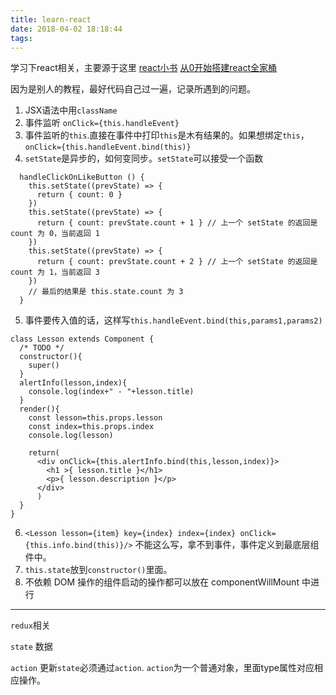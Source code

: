 ```yaml
---
title: learn-react
date: 2018-04-02 18:18:44
tags:
---
```


学习下react相关，主要源于这里
[react小书](http://huziketang.com/books/react/lesson2)
[从0开始搭建react全家桶](https://github.com/brickspert/blog/issues/1)

因为是别人的教程，最好代码自己过一遍，记录所遇到的问题。

1. JSX语法中用`className`
2. 事件监听 `onClick={this.handleEvent}`
3. 事件监听的`this`.直接在事件中打印`this`是木有结果的。如果想绑定`this`，`onClick={this.handleEvent.bind(this)}`
4. `setState`是异步的，如何变同步。`setState`可以接受一个函数

```
  handleClickOnLikeButton () {
    this.setState((prevState) => {
      return { count: 0 }
    })
    this.setState((prevState) => {
      return { count: prevState.count + 1 } // 上一个 setState 的返回是 count 为 0，当前返回 1
    })
    this.setState((prevState) => {
      return { count: prevState.count + 2 } // 上一个 setState 的返回是 count 为 1，当前返回 3
    })
    // 最后的结果是 this.state.count 为 3
  }
```

5. 事件要传入值的话，这样写`this.handleEvent.bind(this,params1,params2)`

```
class Lesson extends Component {
  /* TODO */
  constructor(){
    super()
  }
  alertInfo(lesson,index){
    console.log(index+" - "+lesson.title)
  }
  render(){
    const lesson=this.props.lesson
    const index=this.props.index
    console.log(lesson)
    
    return(
      <div onClick={this.alertInfo.bind(this,lesson,index)}>
        <h1 >{ lesson.title }</h1>
        <p>{ lesson.description }</p>
      </div>      
      )
  }
}
```

6.  `<Lesson lesson={item} key={index} index={index} onClick={this.info.bind(this)}/>`  不能这么写，拿不到事件，事件定义到最底层组件中。
7.  `this.state`放到`constructor()`里面。
8.  不依赖 DOM 操作的组件启动的操作都可以放在 componentWillMount 中进行




***


`redux`相关

`state` 数据

`action` 更新`state`必须通过`action`. `action`为一个普通对象，里面type属性对应相应操作。

